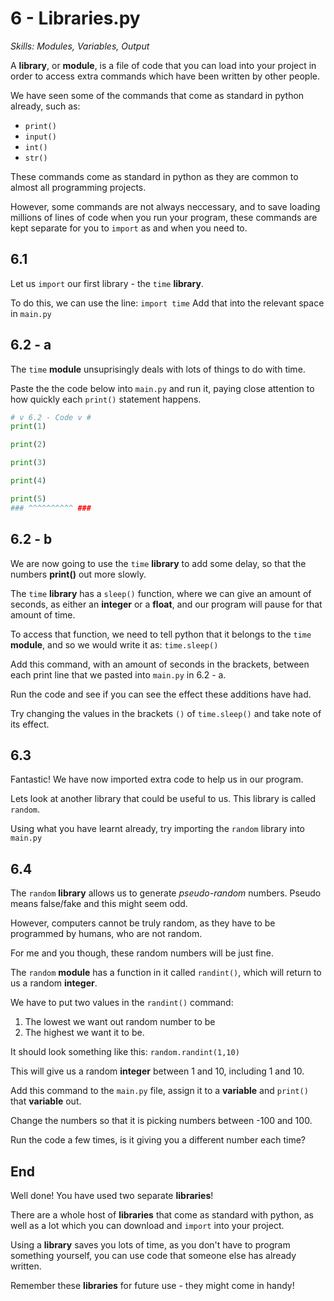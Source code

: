 # 6 - Libraries.py
*Skills: Modules, Variables, Output*

A **library**, or **module**, is a file of code that you can load into your project in order to access extra commands which have been written by other people. 

We have seen some of the commands that come as standard in python already, such as: 
- `print()`
- `input()`
- `int()`
- `str()` 

These commands come as standard in python as they are common to almost all programming projects.

However, some commands are not always neccessary, and to save loading millions of lines of code when you run your program, these commands are kept separate for you to `import` as and when you need to.

## 6.1
Let us `import` our first library - the `time` **library**. 

To do this, we can use the line: 
`import time`
Add that into the relevant space in `main.py`

## 6.2 - a

The `time` **module** unsuprisingly deals with lots of things to do with time.

Paste the the code below into `main.py` and run it, paying close attention to how quickly each `print()` statement happens.

``` Python
# v 6.2 - Code v #
print(1)

print(2)

print(3)

print(4)

print(5)
### ^^^^^^^^^^ ###
```
## 6.2 - b
We are now going to use the `time` **library** to add some delay, so that the numbers **print()** out more slowly.

The `time` **library** has a `sleep()` function, where we can give an amount of seconds, as either an **integer** or a **float**, and our program will pause for that amount of time.

To access that function, we need to tell python that it belongs to the `time` **module**, and so we would write it as: 
`time.sleep()`

Add this command, with an amount of seconds in the brackets, between each print line that we pasted into `main.py` in 6.2 - a. 

Run the code and see if you can see the effect these additions have had.

Try changing the values in the brackets `()` of `time.sleep()` and take note of its effect.

## 6.3
Fantastic! We have now imported extra code to help us in our program.

Lets look at another library that could be useful to us. This library is called `random`.


Using what you have learnt already, try importing the `random` library into `main.py`

## 6.4
The `random` **library** allows us to generate *pseudo-random* numbers. Pseudo means false/fake and this might seem odd.

However, computers cannot be truly random, as they have to be programmed by humans, who are not random.

For me and you though, these random numbers will be just fine.

The `random` **module** has a function in it called `randint()`, which will return to us a random **integer**. 

We have to put two values in the `randint()` command:
1) The lowest we want out random number to be
2) The highest we want it to be.

It should look something like this: 
`random.randint(1,10)`

This will give us a random **integer** between 1 and 10, including 1 and 10.

Add this command to the `main.py` file, assign it to a **variable** and `print()` that **variable** out. 

Change the numbers so that it is picking numbers between -100 and 100.

Run the code a few times, is it giving you a different number each time?

## End
Well done! You have used two separate **libraries**!

There are a whole host of **libraries** that come as standard with python, as well as a lot which you can download and `import` into your project.

Using a **library** saves you lots of time, as you don't have to program something yourself, you can use code that someone else has already written.

Remember these **libraries** for future use - they might come in handy!
